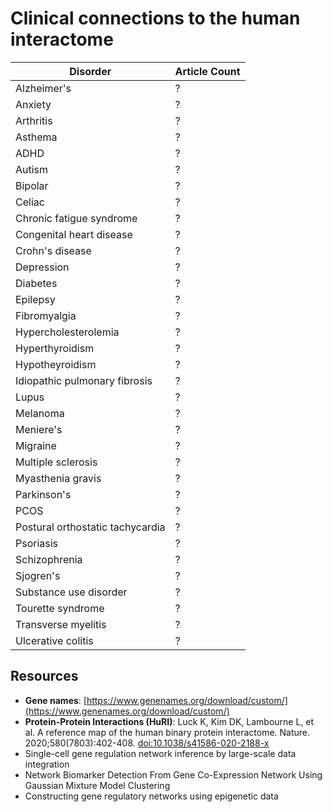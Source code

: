 # Clinical connections to the human interactome
| Disorder | Article Count |
| ---------- | ---------- |
| Alzheimer's | ? |
| Anxiety | ? |
| Arthritis | ? |
| Asthema | ? |
| ADHD | ? |
| Autism | ? |
| Bipolar | ? |
| Celiac | ? |
| Chronic fatigue syndrome | ? |
| Congenital heart disease | ? |
| Crohn's disease | ? |
| Depression | ? |
| Diabetes | ? |
| Epilepsy | ? |
| Fibromyalgia | ? |
| Hypercholesterolemia | ? |
| Hyperthyroidism | ? |
| Hypotheyroidism | ? |
| Idiopathic pulmonary fibrosis | ? |
| Lupus | ? |
| Melanoma | ? |
| Meniere's | ? |
| Migraine | ? |
| Multiple sclerosis | ? |
| Myasthenia gravis | ? |
| Parkinson's | ? |
| PCOS | ? |
| Postural orthostatic tachycardia | ? |
| Psoriasis | ? |
| Schizophrenia | ? |
| Sjogren's | ? |
| Substance use disorder | ? |
| Tourette syndrome | ? |
| Transverse myelitis | ? |
| Ulcerative colitis | ? |


## Resources
- **Gene names**: [https://www.genenames.org/download/custom/](https://www.genenames.org/download/custom/)
- **Protein-Protein Interactions (HuRI)**: Luck K, Kim DK, Lambourne L, et al. A reference map of the human binary protein interactome. Nature. 2020;580(7803):402-408. [doi:10.1038/s41586-020-2188-x](https://pmc.ncbi.nlm.nih.gov/articles/PMC7169983/)
- Single-cell gene regulation network inference by large-scale data integration
- Network Biomarker Detection From Gene Co-Expression Network Using Gaussian Mixture Model Clustering
- Constructing gene regulatory networks using epigenetic data

